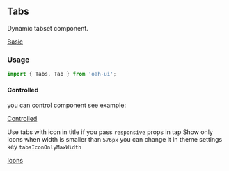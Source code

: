 ## Tabs

Dynamic tabset component.

[Basic](demo://Basic.tsx)

### Usage

```js
import { Tabs, Tab } from 'oah-ui';
```

#### Controlled

you can control component see example:

[Controlled](demo://Controlled.tsx)

Use tabs with icon in title if you pass `responsive` props in tap Show only icons when width is smaller than `576px` you can change it in theme settings key `tabsIconOnlyMaxWidth`

[Icons](demo://Icons.tsx)
